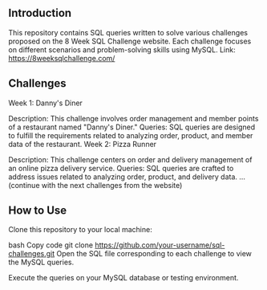 ## Introduction
This repository contains SQL queries written to solve various challenges proposed on the 8 Week SQL Challenge website. Each challenge focuses on different scenarios and problem-solving skills using MySQL.
Link: https://8weeksqlchallenge.com/

## Challenges
Week 1: Danny's Diner

Description: This challenge involves order management and member points of a restaurant named "Danny's Diner."
Queries: SQL queries are designed to fulfill the requirements related to analyzing order, product, and member data of the restaurant.
Week 2: Pizza Runner

Description: This challenge centers on order and delivery management of an online pizza delivery service.
Queries: SQL queries are crafted to address issues related to analyzing order, product, and delivery data.
... (continue with the next challenges from the website)

## How to Use
Clone this repository to your local machine:

bash
Copy code
git clone https://github.com/your-username/sql-challenges.git
Open the SQL file corresponding to each challenge to view the MySQL queries.

Execute the queries on your MySQL database or testing environment.



